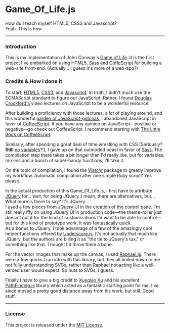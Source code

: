 # Game\_Of\_Life.js #
How do I teach myself HTML5, CSS3 and Javascript?  
Yeah. This is how.

-----

### Introduction ###
This is my implementation of John Conway's [Game of Life](http://en.wikipedia.org/wiki/Conway's_Game_of_Life). It is the first project I've embarked on using HTML5, [Sass](http://sass-lang.com/) and [CoffeScript](http://coffeescript.org/) for building a web-site front-end. (Actually... I guess it's more of a web-app?)

### Credits & How I done it ###
To start; [HTML5](http://www.quackit.com/html_5/tags/), [CSS3](http://www.w3schools.com/cssref/default.asp), and [Javascript](http://www.ecmascript.org/). In truth, I didn't much use the ECMAScript standard to figure out JavaScript. Rather, I found [Douglas Crockford's](http://yuiblog.com/crockford/) video lectures on JavaScript to be a wonderful resource.

After building a proficiency with those lectures, a _lot_ of playing around, and this wonderful [garden of JavaScript-gotchas](http://bonsaiden.github.com/JavaScript-Garden/), I abandoned JavaScript in favor of [CoffeeScript](http://coffeescript.org/). If you have any opinion on JavaScript&mdash;positive or negative&mdash;go check out CoffeeScript. I recommend starting with [The Little Book on CoffeeScript](http://arcturo.github.com/library/coffeescript/).

Similarly, after spending a great deal of time wrestling with CSS (Seriously? **Still** [no variables](http://s3.amazonaws.com/kym-assets/photos/images/original/000/000/578/1234931504682.jpg)?!), I gave up on that outmoded beast in favor of [Sass](http://sass-lang.com/). The compilation step there takes a bit longer than I'd really like, but for variables, mix-ins and a bunch of super-handy functions, I'll take it.

On the topic of compilation, I found the [Watchr](https://github.com/mynyml/watchr) package to greatly improve my workflow. Automatic compilation after one simple Ruby script? Yes please.

In the actual production of this Game_Of_Life.js, I first have to attribute [JQuery](http://jquery.com/) for... well, for being JQuery. I mean, there are alternatives, but... What more is there to say? It's JQuery.  
I used a few pieces from [JQuery UI](http://jqueryui.com/) in the creation of the control pane. I'm still really iffy on using JQuery UI in production code&mdash;the theme-roller just doesn't cut it for the kind of customizations I'd want to be able to control&mdash;but for this kind of prototype work, it was fantastically quick.  
As a bonus to JQuery, I took advantage of a few of the amazingly cool helper functions offered by [Underscore.js](http://documentcloud.github.com/underscore/). It's not actually that much like JQuery, but the authors are billing it as "the tie to JQuery's tux," or something like that. Thought I'd throw them a bone.

For the vector images that make up the canvas, I used [Raphael.js](http://raphaeljs.com/). There were a few quirks I ran into with this library, but they all boiled down to me not fully understanding SVGs, rather than Raphael not acting like a well-versed user would expect. So nuts to SVGs, I guess.

Finally I have to give a big credit to [Xueqiao Xu](https://github.com/qiao/) and his excellent [PathFinding.js](https://github.com/qiao/PathFinding.js) library which acted as a fantastic starting point for me. I've since moved a pretty good distance away from his work, but still. Good stuff.

-----

### License ###

This project is released under the [MIT License](http://www.opensource.org/licenses/mit-license.php).
